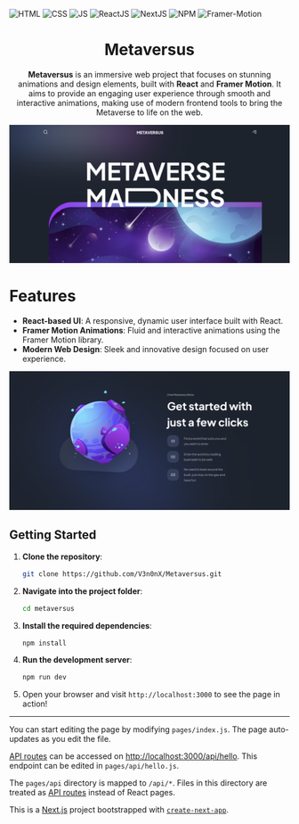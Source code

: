 

<div id="top"></div>

![HTML](https://img.shields.io/badge/HTML5-E34F26?style=for-the-badge&logo=html5&logoColor=white)
![CSS](https://img.shields.io/badge/CSS3-1572B6?style=for-the-badge&logo=css3&logoColor=white)
![JS](https://img.shields.io/badge/JavaScript-F7DF1E?style=for-the-badge&logo=javascript&logoColor=black)
![ReactJS](https://shields.io/badge/react-black?logo=react&style=for-the-badge)
![NextJS](https://img.shields.io/badge/next.js-000000?style=for-the-badge&logo=nextdotjs&logoColor=white)
![NPM](https://img.shields.io/badge/NPM-%23000000.svg?style=for-the-badge&logo=npm&logoColor=white)
![Framer-Motion](https://img.shields.io/badge/Framer%20Motion-0055FF?style=for-the-badge&logo=framer&logoColor=white)



<div align="center">
  <h1 align="center">Metaversus</h1>
  <p>
    <b>Metaversus</b> is an immersive web project that focuses on stunning animations and design elements, 
    built with <b>React</b> and <b>Framer Motion</b>. 
    It aims to provide an engaging user experience through smooth and interactive animations,
    making use of modern frontend tools to bring the Metaverse to life on the web.
  </p>
</div>

![Metaversus preview](./public/metaverse_prev.png)

# Features

- **React-based UI**: A responsive, dynamic user interface built with React.
- **Framer Motion Animations**: Fluid and interactive animations using the Framer Motion library.
- **Modern Web Design**: Sleek and innovative design focused on user experience.


![Metaversus preview](./public/metaverse_prev1.png)

## Getting Started

1. **Clone the repository**:
    ```bash
    git clone https://github.com/V3n0nX/Metaversus.git
    ```

2. **Navigate into the project folder**:
    ```bash
    cd metaversus
    ```

3. **Install the required dependencies**:
    ```bash
    npm install
    ```

4. **Run the development server**:
    ```bash
    npm run dev
    ```

5. Open your browser and visit `http://localhost:3000` to see the page in action!

---

You can start editing the page by modifying `pages/index.js`. The page auto-updates as you edit the file.

[API routes](https://nextjs.org/docs/api-routes/introduction) can be accessed on [http://localhost:3000/api/hello](http://localhost:3000/api/hello). This endpoint can be edited in `pages/api/hello.js`.

The `pages/api` directory is mapped to `/api/*`. Files in this directory are treated as [API routes](https://nextjs.org/docs/api-routes/introduction) instead of React pages.

This is a [Next.js](https://nextjs.org/) project bootstrapped with [`create-next-app`](https://github.com/vercel/next.js/tree/canary/packages/create-next-app).
